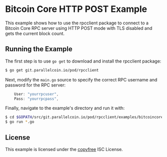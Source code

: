 # Bitcoin Core HTTP POST Example

This example shows how to use the rpcclient package to connect to a Bitcoin Core RPC server using HTTP POST mode with TLS disabled and gets the current block count.

## Running the Example

The first step is to use `go get` to download and install the rpcclient package:

```bash
$ go get git.parallelcoin.io/pod/rpcclient
```

Next, modify the `main.go` source to specify the correct RPC username and password for the RPC server:

```Go
	User: "yourrpcuser",
	Pass: "yourrpcpass",
```

Finally, navigate to the example's directory and run it with:

```bash
$ cd $GOPATH/src/git.parallelcoin.io/pod/rpcclient/examples/bitcoincorehttp
$ go run *.go
```

## License

This example is licensed under the [copyfree](http://copyfree.org) ISC License.
